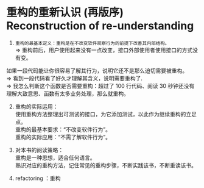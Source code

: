 # 重构的重新认识 (再版序) Reconstruction of re-understanding

1. `重构的最基本定义：重构是在不改变软件观察行为的前提下改善其内部结构。`  
   => 重构前后，用户使用起来没有一点改变，接口外部使用者使用接口的方式没有变。

如果一段代码能让你很容易了解其行为，说明它还不是那么迫切需要被重构。  
=> 看到一段代码看了好久才理解其含义，说明需要重构了.  
=> 我怎么判断这个函数是否需要重构：超过了 100 行代码、阅读 30 秒钟还没有理解大致意思、函数有太多业务处理，那么就重构。

2. 重构的实际运用：  
   使用重构方法整理出可测试的接口，为它添加测试，以此作为继续重构的立足点。  
   重构的最基本要求：“不改变软件行为”。  
   重构的实际应用：“不需了解软件行为”。

3) 对本书的阅读策略：  
   重构是一种思想，适合任何语言。  
   熟识对应的重构方法，记住常见的重构步骤，不断实践该书，不断重读该书。

4) refactoring ：重构
